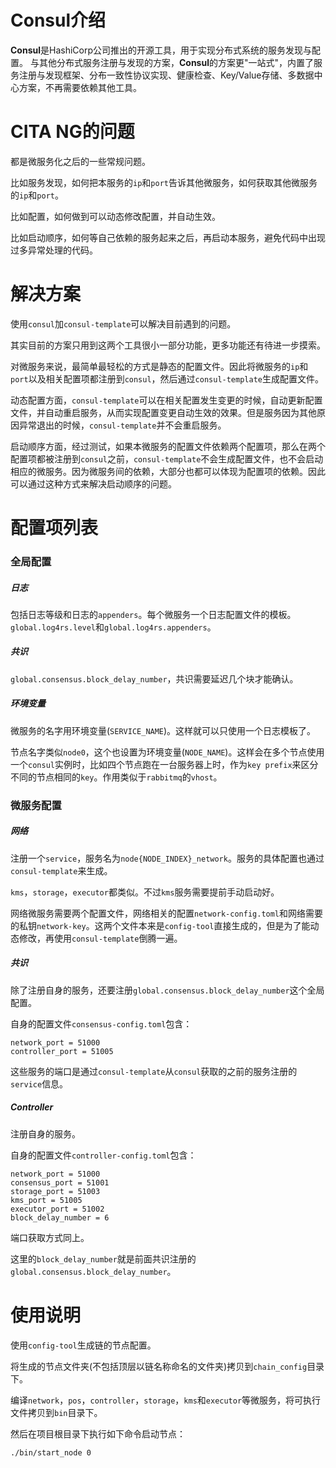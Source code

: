 # Consul介绍

**Consul**是HashiCorp公司推出的开源工具，用于实现分布式系统的服务发现与配置。 与其他分布式服务注册与发现的方案，**Consul**的方案更"一站式"，内置了服务注册与发现框架、分布一致性协议实现、健康检查、Key/Value存储、多数据中心方案，不再需要依赖其他工具。

# CITA NG的问题

都是微服务化之后的一些常规问题。

比如服务发现，如何把本服务的`ip`和`port`告诉其他微服务，如何获取其他微服务的`ip`和`port`。

比如配置，如何做到可以动态修改配置，并自动生效。

比如启动顺序，如何等自己依赖的服务起来之后，再启动本服务，避免代码中出现过多异常处理的代码。

# 解决方案

使用`consul`加`consul-template`可以解决目前遇到的问题。

其实目前的方案只用到这两个工具很小一部分功能，更多功能还有待进一步摸索。

对微服务来说，最简单最轻松的方式是静态的配置文件。因此将微服务的`ip`和`port`以及相关配置项都注册到`consul`，然后通过`consul-template`生成配置文件。

动态配置方面，`consul-template`可以在相关配置发生变更的时候，自动更新配置文件，并自动重启服务，从而实现配置变更自动生效的效果。但是服务因为其他原因异常退出的时候，`consul-template`并不会重启服务。

启动顺序方面，经过测试，如果本微服务的配置文件依赖两个配置项，那么在两个配置项都被注册到`consul`之前，`consul-template`不会生成配置文件，也不会启动相应的微服务。因为微服务间的依赖，大部分也都可以体现为配置项的依赖。因此可以通过这种方式来解决启动顺序的问题。

# 配置项列表

### 全局配置

##### 日志

包括日志等级和日志的`appenders`。每个微服务一个日志配置文件的模板。`global.log4rs.level`和`global.log4rs.appenders`。

##### 共识

`global.consensus.block_delay_number`，共识需要延迟几个块才能确认。

##### 环境变量

微服务的名字用环境变量(`SERVICE_NAME`)。这样就可以只使用一个日志模板了。

节点名字类似`node0`，这个也设置为环境变量(`NODE_NAME`)。这样会在多个节点使用一个`consul`实例时，比如四个节点跑在一台服务器上时，作为`key prefix`来区分不同的节点相同的`key`。作用类似于`rabbitmq`的`vhost`。

### 微服务配置

##### 网络

注册一个`service`，服务名为`node{NODE_INDEX}_network`。服务的具体配置也通过`consul-template`来生成。

`kms`，`storage`，`executor`都类似。不过`kms`服务需要提前手动启动好。

网络微服务需要两个配置文件，网络相关的配置`network-config.toml`和网络需要的私钥`network-key`。这两个文件本来是`config-tool`直接生成的，但是为了能动态修改，再使用`consul-template`倒腾一遍。

##### 共识

除了注册自身的服务，还要注册`global.consensus.block_delay_number`这个全局配置。

自身的配置文件`consensus-config.toml`包含：

```
network_port = 51000
controller_port = 51005
```

这些服务的端口是通过`consul-template`从`consul`获取的之前的服务注册的`service`信息。

##### Controller

注册自身的服务。

自身的配置文件`controller-config.toml`包含：

```
network_port = 51000
consensus_port = 51001
storage_port = 51003
kms_port = 51005
executor_port = 51002
block_delay_number = 6
```

端口获取方式同上。

这里的`block_delay_number`就是前面共识注册的`global.consensus.block_delay_number`。

# 使用说明

使用`config-tool`生成链的节点配置。

将生成的节点文件夹(不包括顶层以链名称命名的文件夹)拷贝到`chain_config`目录下。

编译`network`，`pos`，`controller`，`storage`，`kms`和`executor`等微服务，将可执行文件拷贝到`bin`目录下。

然后在项目根目录下执行如下命令启动节点：

```
./bin/start_node 0
```





